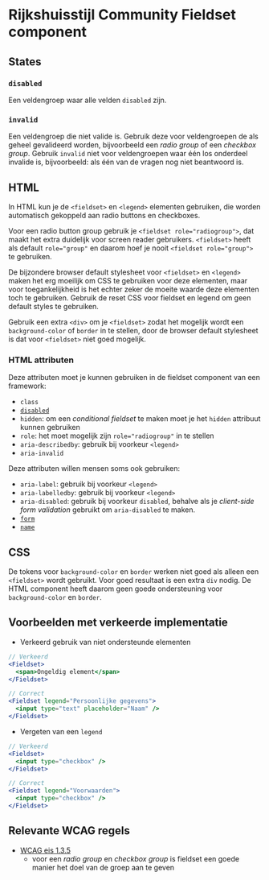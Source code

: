 <!-- @license CC0-1.0 -->

# Rijkshuisstijl Community Fieldset component

## States

### `disabled`

Een veldengroep waar alle velden `disabled` zijn.

### `invalid`

Een veldengroep die niet valide is. Gebruik deze voor veldengroepen de als geheel gevalideerd worden, bijvoorbeeld een _radio group_ of een _checkbox group_. Gebruik `invalid` niet voor veldengroepen waar één los onderdeel invalide is, bijvoorbeeld: als één van de vragen nog niet beantwoord is.

## HTML

In HTML kun je de `<fieldset>` en `<legend>` elementen gebruiken, die worden automatisch gekoppeld aan radio buttons en checkboxes.

Voor een radio button group gebruik je `<fieldset role="radiogroup">`, dat maakt het extra duidelijk voor screen reader gebruikers. `<fieldset>` heeft als default `role="group"` en daarom hoef je nooit `<fieldset role="group">` te gebruiken.

De bijzondere browser default stylesheet voor `<fieldset>` en `<legend>` maken het erg moeilijk om CSS te gebruiken voor deze elementen, maar voor toegankelijkheid is het echter zeker de moeite waarde deze elementen toch te gebruiken. Gebruik de reset CSS voor fieldset en legend om geen default styles te gebruiken.

Gebruik een extra `<div>` om je `<fieldset>` zodat het mogelijk wordt een `background-color` of `border` in te stellen, door de browser default stylesheet is dat voor `<fieldset>` niet goed mogelijk.

### HTML attributen

Deze attributen moet je kunnen gebruiken in de fieldset component van een framework:

- `class`
- [`disabled`](https://html.spec.whatwg.org/multipage/form-elements.html#dom-fieldset-disabled)
- `hidden`: om een _conditional fieldset_ te maken moet je het `hidden` attribuut kunnen gebruiken
- `role`: het moet mogelijk zijn `role="radiogroup"` in te stellen
- `aria-describedby`: gebruik bij voorkeur `<legend>`
- `aria-invalid`

Deze attributen willen mensen soms ook gebruiken:

- `aria-label`: gebruik bij voorkeur `<legend>`
- `aria-labelledby`: gebruik bij voorkeur `<legend>`
- `aria-disabled`: gebruik bij voorkeur `disabled`, behalve als je _client-side form validation_ gebruikt om `aria-disabled` te maken.
- [`form`](https://html.spec.whatwg.org/multipage/form-control-infrastructure.html#dom-fae-form)
- [`name`](https://html.spec.whatwg.org/multipage/form-control-infrastructure.html#dom-fe-name)

## CSS

De tokens voor `background-color` en `border` werken niet goed als alleen een `<fieldset>` wordt gebruikt. Voor goed resultaat is een extra `div` nodig. De HTML component heeft daarom geen goede ondersteuning voor `background-color` en `border`.

## Voorbeelden met verkeerde implementatie

- Verkeerd gebruik van niet ondersteunde elementen

```jsx
// Verkeerd
<Fieldset>
  <span>Ongeldig element</span>
</Fieldset>

// Correct
<Fieldset legend="Persoonlijke gegevens">
  <input type="text" placeholder="Naam" />
</Fieldset>
```

- Vergeten van een `legend`

```jsx
// Verkeerd
<Fieldset>
  <input type="checkbox" />
</Fieldset>

// Correct
<Fieldset legend="Voorwaarden">
  <input type="checkbox" />
</Fieldset>
```

## Relevante WCAG regels

- [WCAG eis 1.3.5](https://www.w3.org/TR/WCAG21/#identify-input-purpose)
  - voor een _radio group_ en _checkbox group_ is fieldset een goede manier het doel van de groep aan te geven
